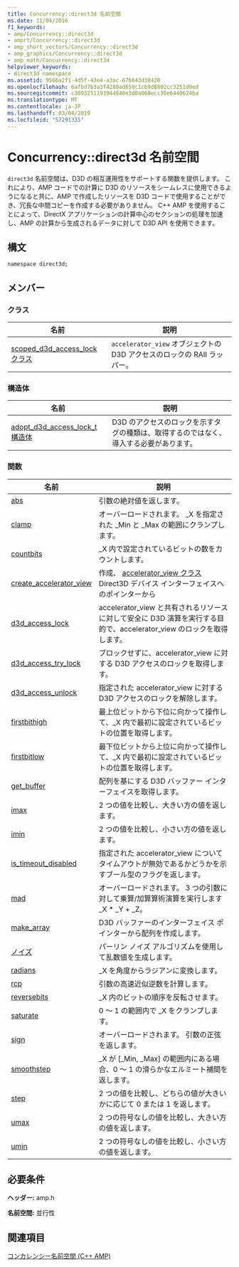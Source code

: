 ```yaml
---
title: Concurrency::direct3d 名前空間
ms.date: 11/04/2016
f1_keywords:
- amp/Concurrency::direct3d
- amprt/Concurrency::direct3d
- amp_short_vectors/Concurrency::direct3d
- amp_graphics/Concurrency::direct3d
- amp_math/Concurrency::direct3d
helpviewer_keywords:
- direct3d namespace
ms.assetid: 9566a2f1-4d5f-43e4-a3ac-676643d38420
ms.openlocfilehash: 6afbd7b3a3f4280ad658c1cb9d8802cc3251d0ed
ms.sourcegitcommit: c3093251193944840e3d0a068ecc30e6449624ba
ms.translationtype: MT
ms.contentlocale: ja-JP
ms.lasthandoff: 03/04/2019
ms.locfileid: "57291335"
---
```

# <a name="concurrencydirect3d-namespace"></a>Concurrency::direct3d 名前空間

`direct3d` 名前空間は、D3D の相互運用性をサポートする関数を提供します。 これにより、AMP コードでの計算に D3D のリソースをシームレスに使用できるようになると共に、AMP で作成したリソースを D3D コードで使用することができ、冗長な中間コピーを作成する必要がありません。 C++ AMP を使用することによって、DirectX アプリケーションの計算中心のセクションの処理を加速し、AMP の計算から生成されるデータに対して D3D API を使用できます。

## <a name="syntax"></a>構文

```
namespace direct3d;
```

## <a name="members"></a>メンバー

### <a name="classes"></a>クラス

|名前|説明|
|----------|-----------------|
|[scoped_d3d_access_lock クラス](scoped-d3d-access-lock-class.md)|`accelerator_view` オブジェクトの D3D アクセスのロックの RAII ラッパー。|

### <a name="structures"></a>構造体

|名前|説明|
|----------|-----------------|
|[adopt_d3d_access_lock_t 構造体](adopt-d3d-access-lock-t-structure.md)|D3D のアクセスのロックを示すタグの種類は、取得するのではなく、導入する必要があります。|

### <a name="functions"></a>関数

|名前|説明|
|----------|-----------------|
|[abs](concurrency-direct3d-namespace-functions-amp.md#abs)|引数の絶対値を返します。|
|[clamp](concurrency-direct3d-namespace-functions-amp.md#clamp)|オーバーロードされます。 _X を指定された _Min と _Max の範囲にクランプします。|
|[countbits](concurrency-direct3d-namespace-functions-amp.md#countbits)|_X 内で設定されているビットの数をカウントします。|
|[create_accelerator_view](concurrency-direct3d-namespace-functions-amp.md#create_accelerator_view)|作成、 [accelerator_view クラス](accelerator-view-class.md)Direct3D デバイス インターフェイスへのポインターから|
|[d3d_access_lock](concurrency-direct3d-namespace-functions-amp.md#d3d_access_lock)|accelerator_view と共有されるリソースに対して安全に D3D 演算を実行する目的で、accelerator_view のロックを取得します。|
|[d3d_access_try_lock](concurrency-direct3d-namespace-functions-amp.md#d3d_access_try_lock)|ブロックせずに、accelerator_view に対する D3D アクセスのロックを取得します。|
|[d3d_access_unlock](concurrency-direct3d-namespace-functions-amp.md#d3d_access_unlock)|指定された accelerator_view に対する D3D アクセスのロックを解除します。|
|[firstbithigh](concurrency-direct3d-namespace-functions-amp.md#firstbithigh)|最上位ビットから下位に向かって操作して、_X 内で最初に設定されているビットの位置を取得します。|
|[firstbitlow](concurrency-direct3d-namespace-functions-amp.md#firstbitlow)|最下位ビットから上位に向かって操作して、_X 内で最初に設定されているビットの位置を取得します。|
|[get_buffer](concurrency-direct3d-namespace-functions-amp.md#get_buffer)|配列を基にする D3D バッファー インターフェイスを取得します。|
|[imax](concurrency-direct3d-namespace-functions-amp.md#imax)|2 つの値を比較し、大きい方の値を返します。|
|[imin](concurrency-direct3d-namespace-functions-amp.md#imin)|2 つの値を比較し、小さい方の値を返します。|
|[is_timeout_disabled](concurrency-direct3d-namespace-functions-amp.md#is_timeout_disabled)|指定された accelerator_view についてタイムアウトが無効であるかどうかを示すブール型のフラグを返します。|
|[mad](concurrency-direct3d-namespace-functions-amp.md#mad)|オーバーロードされます。 3 つの引数に対して乗算/加算算術演算を実行します _X \* _Y + _Z。|
|[make_array](concurrency-direct3d-namespace-functions-amp.md#make_array)|D3D バッファーのインターフェイス ポインターから配列を作成します。|
|[ノイズ](concurrency-direct3d-namespace-functions-amp.md#noise)|パーリン ノイズ アルゴリズムを使用して乱数値を生成します。|
|[radians](concurrency-direct3d-namespace-functions-amp.md#radians)|_X を角度からラジアンに変換します。|
|[rcp](concurrency-direct3d-namespace-functions-amp.md#rcp)|引数の高速近似逆数を計算します。|
|[reversebits](concurrency-direct3d-namespace-functions-amp.md#reversebits)|_X 内のビットの順序を反転させます。|
|[saturate](concurrency-direct3d-namespace-functions-amp.md#saturate)|0 ～ 1 の範囲内で _X をクランプします。|
|[sign](concurrency-direct3d-namespace-functions-amp.md#sign)|オーバーロードされます。 引数の正弦を返します。|
|[smoothstep](concurrency-direct3d-namespace-functions-amp.md#smoothstep)|_X が [_Min, _Max] の範囲内にある場合、0 ～ 1 の滑らかなエルミート補間を返します。|
|[step](concurrency-direct3d-namespace-functions-amp.md#step)|2 つの値を比較し、どちらの値が大きいかに応じて 0 または 1 を返します。|
|[umax](concurrency-direct3d-namespace-functions-amp.md#umax)|2 つの符号なしの値を比較し、大きい方の値を返します。|
|[umin](concurrency-direct3d-namespace-functions-amp.md#umin)|2 つの符号なしの値を比較し、小さい方の値を返します。|

## <a name="requirements"></a>必要条件

**ヘッダー:** amp.h

**名前空間:** 並行性

## <a name="see-also"></a>関連項目

[コンカレンシー名前空間 (C++ AMP)](concurrency-namespace-cpp-amp.md)

